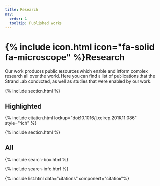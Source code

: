 ```yaml
---
title: Research
nav:
  order: 1
  tooltip: Published works
---
```


# {% include icon.html icon="fa-solid fa-microscope" %}Research

Our work produces public resources which enable and inform complex research all over the world. Here you can find a list of publications that the Strand Lab conducted, as well as studies that were enabled by our work.

{% include section.html %}

## Highlighted

{% include citation.html lookup="doi:10.1016/j.celrep.2018.11.086" style="rich" %}

{% include section.html %}

## All

{% include search-box.html %}

{% include search-info.html %}

{% include list.html data="citations" component="citation"%}
